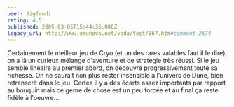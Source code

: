 ```yaml
---
user: Sigfrodi
rating: 4.5
published: 2005-03-05T15:44:35.000Z
legacy_url: http://www.emunova.net/veda/test/867.htm#comment-2674
---
```

Certainement le meilleur jeu de Cryo (et un des rares valables faut il le dire), on a là un curieux mélange d'aventure et de stratégie très réussi. Si le jeu semble linéaire au premier abord, on découvre progressivement toute sa richesse. On ne saurait non plus rester insensible à l'univers de Dune, bien retranscrit dans le jeu. Certes il y a des écarts assez importants par rapport au bouquin mais ce genre de chose est un peu forcée et au final ça reste fidèle à l'oeuvre...